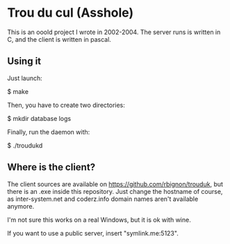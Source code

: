 Trou du cul (Asshole)
=====================

This is an ooold project I wrote in 2002-2004. The server runs is written in C, and the client is written in pascal.

Using it
--------

Just launch:

$ make

Then, you have to create two directories:

$ mkdir database logs

Finally, run the daemon with:

$ ./troudukd

Where is the client?
--------------------

The client sources are available on https://github.com/rbignon/trouduk, but there is an .exe inside this repository. Just change the hostname of course, as inter-system.net and coderz.info domain names aren't available anymore.

I'm not sure this works on a real Windows, but it is ok with wine.

If you want to use a public server, insert "symlink.me:5123".
